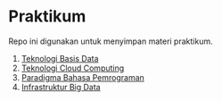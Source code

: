 # Praktikum

Repo ini digunakan untuk menyimpan materi praktikum. 

1.  [Teknologi Basis Data](teknologi-basis-data.md)
2.  [Teknologi Cloud Computing](teknologi-cloud-computing.md)
3.  [Paradigma Bahasa Pemrograman](paradigma-bahasa-pemrograman.md)
4.  [Infrastruktur Big Data](infrastruktur-big-data.md)

